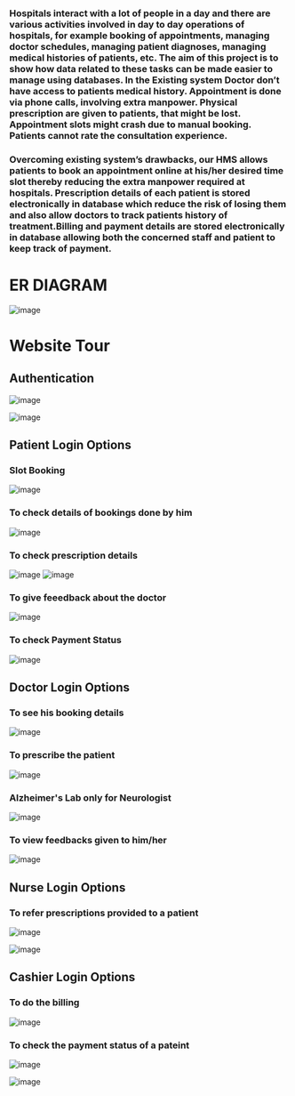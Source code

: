 <h3>Hospitals interact with a lot of people in a day and there are various activities involved in day to day operations of hospitals, for example booking of appointments, managing doctor schedules, managing patient diagnoses, managing medical histories of patients, etc. The aim of this project is to show how data related to these tasks can be made easier to manage using databases. In the Existing system Doctor don’t have access to patients medical history. Appointment is done via phone calls, involving extra manpower. Physical prescription are given to patients, that might be lost. Appointment slots might crash due to manual booking. Patients cannot rate the consultation experience.</h3>
<h3>Overcoming existing system’s drawbacks, our HMS allows patients to book an appointment online at his/her desired time slot thereby reducing the extra manpower required at hospitals. Prescription details of each patient is stored electronically in database which reduce the risk of losing them and also allow doctors to track patients history of treatment.Billing and payment details are stored electronically in database allowing both the concerned staff and patient to keep track of payment.</h3>

<h1>ER DIAGRAM</h1>

![image](https://github.com/SainathSY/HospitalManagementSystem/assets/93444827/c7e52e6d-d05c-4cff-a576-ee8ab56970b1)

<h1>Website Tour</h1>

<h2>Authentication</h2>

![image](https://github.com/SainathSY/HospitalManagementSystem/assets/93444827/d8a3ff68-db8a-4e9f-8f7e-be4754bb5e7a)

![image](https://github.com/SainathSY/HospitalManagementSystem/assets/93444827/38e86c1a-0785-4fe6-9cfa-7b67d5ac43e5)

<h2>Patient Login Options</h2>

<h3>Slot Booking</h3>

![image](https://github.com/SainathSY/HospitalManagementSystem/assets/93444827/8fd2d076-76fc-437c-9db4-74960d2d9293)

<h3>To check details of bookings done by him</h3>

![image](https://github.com/SainathSY/HospitalManagementSystem/assets/93444827/5614d784-b683-486f-a543-02beca17617b)

<h3>To check prescription details</h3>

![image](https://github.com/SainathSY/HospitalManagementSystem/assets/93444827/3f6d55b2-2156-4328-8b66-045e348e6b81)
![image](https://github.com/SainathSY/HospitalManagementSystem/assets/93444827/9e5ec1c2-5774-4401-b96f-e087b2eed25a)

<h3>To give feeedback about the doctor</h3>

![image](https://github.com/SainathSY/HospitalManagementSystem/assets/93444827/4e83265d-9e45-4d68-b2a0-a86bb8af4f57)

<h3>To check Payment Status</h3>

![image](https://github.com/SainathSY/HospitalManagementSystem/assets/93444827/2d88ef2b-a204-44aa-a99c-c3ddd826f603)


<h2>Doctor Login Options</h2>

<h3>To see his booking details</h3>

![image](https://github.com/SainathSY/HospitalManagementSystem/assets/93444827/9f9b2b4d-e68c-4a84-88bf-f56fc55e390c)

<h3>To prescribe the patient</h3>

![image](https://github.com/SainathSY/HospitalManagementSystem/assets/93444827/a7a112b7-89e4-4cec-aba2-8d859e64c8fd)

<h3>Alzheimer's Lab only for Neurologist</h3>

![image](https://github.com/SainathSY/HospitalManagementSystem/assets/93444827/a8b61eeb-a29a-4b98-97e8-5975f07e2d91)

<h3>To view feedbacks given to him/her</h3>

![image](https://github.com/SainathSY/HospitalManagementSystem/assets/93444827/6a09665e-1134-4036-a628-c089e2bff3b6)


<h2>Nurse Login Options</h2>

<h3>To refer prescriptions provided to a patient</h3>

![image](https://github.com/SainathSY/HospitalManagementSystem/assets/93444827/cc8de5e8-3fbc-4359-b71c-b3d9ae57617c)

![image](https://github.com/SainathSY/HospitalManagementSystem/assets/93444827/d4cc8e60-26b7-4b10-b953-2ff7eaec8156)

<h2>Cashier Login Options</h2>

<h3>To do the billing</h3>

![image](https://github.com/SainathSY/HospitalManagementSystem/assets/93444827/e42694fb-fac0-4036-a044-7630eb37ec23)

<h3>To check the payment status of a pateint</h3>

![image](https://github.com/SainathSY/HospitalManagementSystem/assets/93444827/07ca3200-3a13-45d6-87b6-165d6952f5d0)

![image](https://github.com/SainathSY/HospitalManagementSystem/assets/93444827/50fe3dc9-29c5-4e28-8f7b-ded456c7299d)






















